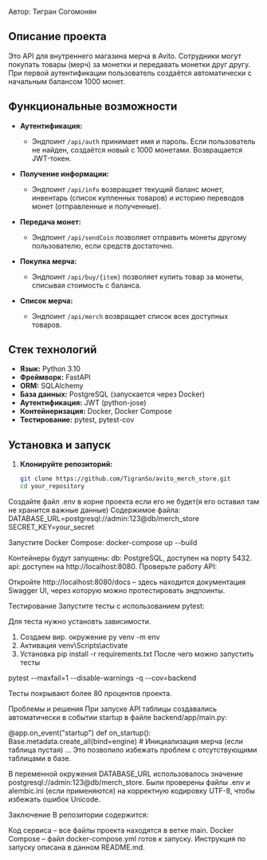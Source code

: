 Автор: Тигран Согомонян

## Описание проекта
Это API для внутреннего магазина мерча в Avito. Сотрудники могут покупать товары (мерч) за монетки и передавать монетки друг другу. При первой аутентификации пользователь создаётся автоматически с начальным балансом 1000 монет.

## Функциональные возможности
- **Аутентификация:**  
  - Эндпоинт `/api/auth` принимает имя и пароль. Если пользователь не найден, создаётся новый с 1000 монетами. Возвращается JWT-токен.
  
- **Получение информации:**  
  - Эндпоинт `/api/info` возвращает текущий баланс монет, инвентарь (список купленных товаров) и историю переводов монет (отправленные и полученные).

- **Передача монет:**  
  - Эндпоинт `/api/sendCoin` позволяет отправить монеты другому пользователю, если средств достаточно.

- **Покупка мерча:**  
  - Эндпоинт `/api/buy/{item}` позволяет купить товар за монеты, списывая стоимость с баланса.

- **Список мерча:**  
  - Эндпоинт `/api/merch` возвращает список всех доступных товаров.

## Стек технологий
- **Язык:** Python 3.10  
- **Фреймворк:** FastAPI  
- **ORM:** SQLAlchemy  
- **База данных:** PostgreSQL (запускается через Docker)  
- **Аутентификация:** JWT (python-jose)  
- **Контейнеризация:** Docker, Docker Compose  
- **Тестирование:** pytest, pytest-cov

## Установка и запуск

1. **Клонируйте репозиторий:**

   ```bash
   git clone https://github.com/TigranSo/avito_merch_store.git
   cd your_repository

Создайте файл .env в корне проекта если его не будет(я его оставил там не хранится важные данные)
Содержимое файла:
DATABASE_URL=postgresql://admin:123@db/merch_store
SECRET_KEY=your_secret

Запустите Docker Compose:
docker-compose up --build

Контейнеры будут запущены:
db: PostgreSQL, доступен на порту 5432.
api: доступен на http://localhost:8080.
Проверьте работу API:

Откройте http://localhost:8080/docs – здесь находится документация Swagger UI, через которую можно протестировать эндпоинты.

Тестирование
Запустите тесты с использованием pytest:

Для теста нужно установть зависимости.

1. Создаем вир. окружение py venv -m env
2. Активация venv\Scripts\activate
3. Установка pip install -r requirements.txt
После чего можно запустить тесты 

pytest --maxfail=1 --disable-warnings -q --cov=backend

Тесты покрывают более 80 процентов проекта.

Проблемы и решения
При запуске API таблицы создавались автоматически в событии startup в файле backend/app/main.py:

@app.on_event("startup")
def on_startup():
    Base.metadata.create_all(bind=engine)
    # Инициализация мерча (если таблица пустая)
    ...
Это позволило избежать проблем с отсутствующими таблицами в базе.

В переменной окружения DATABASE_URL использовалось значение postgresql://admin:123@db/merch_store. Были проверены файлы .env и alembic.ini (если применяются) на корректную кодировку UTF-8, чтобы избежать ошибок Unicode.

Заключение
В репозитории содержится:

Код сервиса – все файлы проекта находятся в ветке main.
Docker Compose – файл docker-compose.yml готов к запуску. Инструкция по запуску описана в данном README.md.
